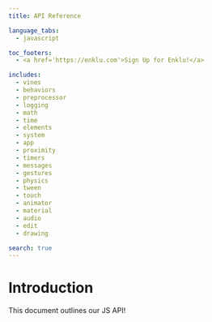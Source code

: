 ```yaml
---
title: API Reference

language_tabs:
  - javascript

toc_footers:
  - <a href='https://enklu.com'>Sign Up for Enklu!</a>

includes:
  - vines
  - behaviors
  - preprocessor
  - logging
  - math
  - time
  - elements
  - system
  - app
  - proximity
  - timers
  - messages
  - gestures
  - physics
  - tween
  - touch
  - animator
  - material
  - audio
  - edit
  - drawing

search: true
---
```


# Introduction

This document outlines our JS API!
